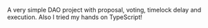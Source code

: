 A very simple DAO project with proposal, voting, timelock delay and execution.
Also I tried my hands on TypeScript!